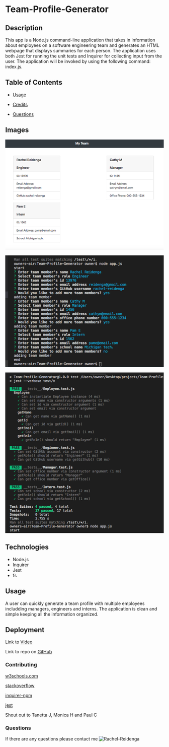 # Team-Profile-Generator

## Description
This app is a Node.js command-line application that takes in information about employees on a software engineering team and generates an HTML webpage that displays summaries for each person. The application uses both Jest for running the unit tests and Inquirer for collecting input from the user. The application will be invoked by using the following command: index.js.


## Table of Contents
* [Usage](#usage)

* [Credits](#contributing)

* [Questions](#questions)

## Images

![output](screenshots/MyTeamApp.png)

![prompts](screenshots/prompts.png)

![tests](screenshots/TestsPass.png)

## Technologies

* Node.js
* Inquirer
* Jest
* fs

## Usage
A user can quickly generate a team profile with multiple employees includding managers, engineers and interns. The application is clean and simple keeping all the information organized.

## Deployment

Link to [Video]()

Link to repo on [GitHub](https://github.com/Rachel-Reidenga/Team-Profile-Generator/)


### Contributing

[w3schools.com](https://www.w3schools.com/)

[stackoverflow](https://stackoverflow.com/)

[inquirer-npm](https://www.npmjs.com/package/inquirer.com/)

[jest](https://www.npmjs.com/package/jest/)

Shout out to Tanetta J, Monica H and Paul C


### Questions
If there are any questions please contact me ![Rachel-Reidenga](https://github.com/Rachel-Reidenga) 
